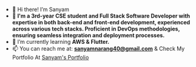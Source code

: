 - 👋 Hi there! I’m Sanyam
- 👀 **I'm a 3rd-year CSE student and Full Stack Software Developer with expertise in both back-end and front-end development, experienced across various tech stacks. Proficient in DevOps methodologies, ensuring seamless integration and deployment processes.**
- 🌱 I’m currently learning **AWS & Flutter.**
- 📫 You can reach me at: **sanyamnarang40@gmail.com** & Check My Portfolio At [Sanyam's Portfolio](https://www.sanyam.online/)

